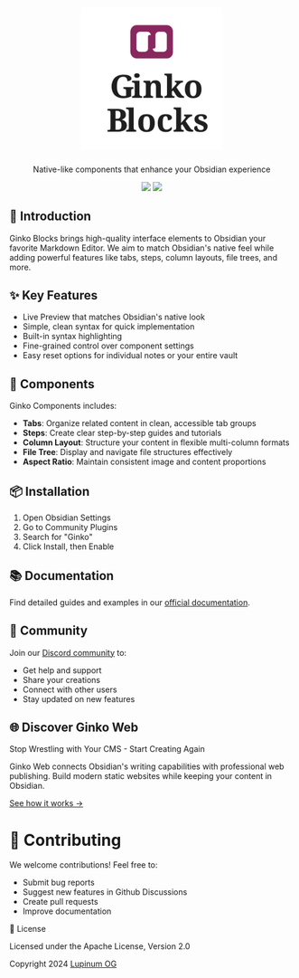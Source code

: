 
<h1 align="center">
<picture>
  <source media="(prefers-color-scheme: dark)" srcset="/logo_dark.svg">
  <img width="250" alt="Logo of Ginko Blocks from Lupinum OG" src="/logo_light.svg">
</picture>
</h1>

<p align="center">Native-like components that enhance your Obsidian experience</p>
<p align="center">
  <a href="https://github.com/yourusername/ginko-components/blob/main/LICENSE"><img src="https://img.shields.io/badge/license-Apache%202.0-blue.svg?label=License&style=flat" /></a>
  <a href="https://github.com/yourusername/ginko-components/pulls"><img src="https://img.shields.io/badge/PRs-welcome-brightgreen.svg?style=flat" /></a>
</p>

## 👋 Introduction

Ginko Blocks brings high-quality interface elements to Obsidian your favorite Markdown Editor. 
We aim to match Obsidian's native feel while adding powerful features like tabs, steps, column layouts, file trees, and more.

## ✨ Key Features

- Live Preview that matches Obsidian's native look
- Simple, clean syntax for quick implementation
- Built-in syntax highlighting
- Fine-grained control over component settings
- Easy reset options for individual notes or your entire vault

## 🧩 Components

Ginko Components includes:

- **Tabs**: Organize related content in clean, accessible tab groups
- **Steps**: Create clear step-by-step guides and tutorials
- **Column Layout**: Structure your content in flexible multi-column formats
- **File Tree**: Display and navigate file structures effectively
- **Aspect Ratio**: Maintain consistent image and content proportions

## 📦 Installation

1. Open Obsidian Settings
2. Go to Community Plugins
3. Search for "Ginko"
4. Click Install, then Enable

## 📚 Documentation

Find detailed guides and examples in our [official documentation](https://ginko.build/docs/components).

## 💬 Community

Join our [Discord community](https://discord.gg/SSGK5tuqJh) to:
- Get help and support
- Share your creations
- Connect with other users
- Stay updated on new features

## 🌐 Discover Ginko Web

Stop Wrestling with Your CMS - Start Creating Again

Ginko Web connects Obsidian's writing capabilities with professional web publishing. Build modern static websites while keeping your content in Obsidian.

[See how it works →](https://ginko.build/how-it-works)

# 🤝 Contributing

We welcome contributions! Feel free to:
- Submit bug reports
- Suggest new features in Github Discussions
- Create pull requests
- Improve documentation

📄 License

Licensed under the Apache License, Version 2.0 

Copyright 2024 <a href="www.lupinum.com">Lupinum OG</a>




